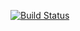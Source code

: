 [![Build Status](https://travis-ci.org/JOhlendorff/CA1.svg?branch=master)](https://travis-ci.org/JOhlendorff/CA1)

